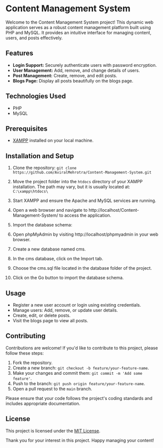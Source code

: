 # Content Management System

Welcome to the Content Management System project! This dynamic web application serves as a robust content management platform built using PHP and MySQL. It provides an intuitive interface for managing content, users, and posts effectively.

## Features

- **Login Support:** Securely authenticate users with password encryption.
- **User Management:** Add, remove, and change details of users.
- **Post Management:** Create, remove, and edit posts.
- **Blogs Page:** Display all posts beautifully on the blogs page.

## Technologies Used

- PHP
- MySQL

## Prerequisites

- [XAMPP](https://www.apachefriends.org/index.html) installed on your local machine.

## Installation and Setup

1. Clone the repository:
``` git clone https://github.com/AviralMehrotra/Content-Management-System.git ```

2. Move the project folder into the `htdocs` directory of your XAMPP installation. The path may vary, but it is usually located at:  `C:\xampp\htdocs\`

3. Start XAMPP and ensure the Apache and MySQL services are running.

4. Open a web browser and navigate to http://localhost/Content-Management-System/ to access the application.

5. Import the database schema:

6. Open phpMyAdmin by visiting http://localhost/phpmyadmin in your web browser.

7. Create a new database named cms.

8. In the cms database, click on the Import tab.
  
9. Choose the cms.sql file located in the database folder of the project.
   
10. Click on the Go button to import the database schema.

## Usage

- Register a new user account or login using existing credentials.
- Manage users: Add, remove, or update user details.
- Create, edit, or delete posts.
- Visit the blogs page to view all posts.

## Contributing

Contributions are welcome! If you'd like to contribute to this project, please follow these steps:

1. Fork the repository.
2. Create a new branch: `git checkout -b feature/your-feature-name`.
3. Make your changes and commit them: `git commit -m 'Add some feature'`.
4. Push to the branch: `git push origin feature/your-feature-name`.
5. Open a pull request to the `main` branch.

Please ensure that your code follows the project's coding standards and includes appropriate documentation.

## License

This project is licensed under the [MIT License](LICENSE).


Thank you for your interest in this project. Happy managing your content!
